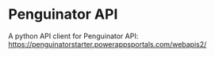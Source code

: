 # Penguinator API

A python API client for Penguinator API: https://penguinatorstarter.powerappsportals.com/webapis2/
